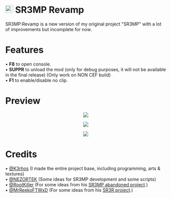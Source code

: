 # <img src="https://i.imgur.com/FVFGXkr.png" width="24" height="24"> SR3MP Revamp

SR3MP:Revamp is a new version of my original project "SR3MP" with a lot of improvements but incomplete for now.

# Features

• **F8** to open console.<br>
• **SUPPR** to unload the mod (only for debug purposes, it will not be available in the final release) (Only work on NON CEF build)<br>
• **F1** to enable/disable no clip.<br>

# Preview

<p align="center"><img src="https://i.imgur.com/0FkisxD.png"></p>
<p align="center"><img src="https://i.imgur.com/ZWYAp2N.jpg"></p>
<p align="center"><img src="https://i.imgur.com/BY6mJOA.jpg"></p>

# Credits

• <a href="https://github.com/K3rhos">@K3rhos</a> (I made the entire project base, including programming, arts & textures)<br>
• <a href="https://github.com/NEZORTEK">@NEZORTEK</a> (Some ideas for SR3MP development and some scripts)<br>
• <a href="https://github.com/RootKiller">@RootKiller</a> (For some ideas from his <a href="https://github.com/RootKiller/sr3mp-Abandoned/">SR3MP abandoned project</a>.)<br>
• <a href="https://github.com/MrReekoFTWxD">@MrReekoFTWxD</a> (For some ideas from his <a href="https://github.com/MrReekoFTWxD/SR3R">SR3R project</a>.)<br>
